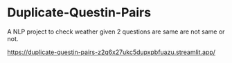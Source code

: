 # Duplicate-Questin-Pairs
A NLP project to check weather given 2 questions are same are not same or not.

https://duplicate-questin-pairs-z2q6x27ukc5dupxpbfuazu.streamlit.app/
